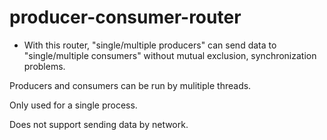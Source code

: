 # producer-consumer-router

- With this router, 
"single/multiple producers" can send data to "single/multiple consumers" without mutual exclusion, synchronization problems.

Producers and consumers can be run by mulitiple threads.

Only used for a single process.

Does not support sending data by network.
